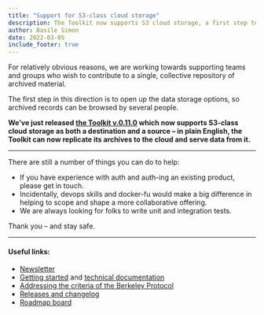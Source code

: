 ```yaml
---
title: "Support for S3-class cloud storage"
description: The Toolkit now supports S3 cloud storage, a first step towards collaboration
author: Basile Simon
date: 2022-03-05
include_footer: true
---
```



For relatively obvious reasons, we are working towards supporting teams and groups who wish to contribute to a single, collective repository of archived material.

The first step in this direction is to open up the data storage options, so archived records can be browsed by several people.

**We’ve just released [the Toolkit v.0.11.0](https://github.com/digitalevidencetoolkit/deptoolkit/releases) which now supports S3-class cloud storage as both a destination and a source – in plain English, the Toolkit can now replicate its archives to the cloud and serve data from it.**

---

There are still a number of things you can do to help:

* If you have experience with auth and auth-ing an existing product, please get in touch.
* Incidentally, devops skills and docker-fu would make a big difference in helping to scope and shape a more collaborative offering.
* We are always looking for folks to write unit and integration tests.

Thank you – and stay safe.

---

#### Useful links:

- [Newsletter](https://digitalevidencetoolkit.substack.com/)
- [Getting started](https://digitalevidencetoolkit.notion.site/Getting-started-15521f4125534f4aa758a2575c27ad5c) and [technical documentation](https://digitalevidencetoolkit.notion.site/Technical-Journal-01ad0720aebc4f9c9a8036da0fd7426b)
- [Addressing the criteria of the Berkeley Protocol](/addressing-berkeley/)
- [Releases and changelog](https://github.com/digitalevidencetoolkit/deptoolkit/releases)
- [Roadmap board](https://github.com/orgs/digitalevidencetoolkit/projects/3)
